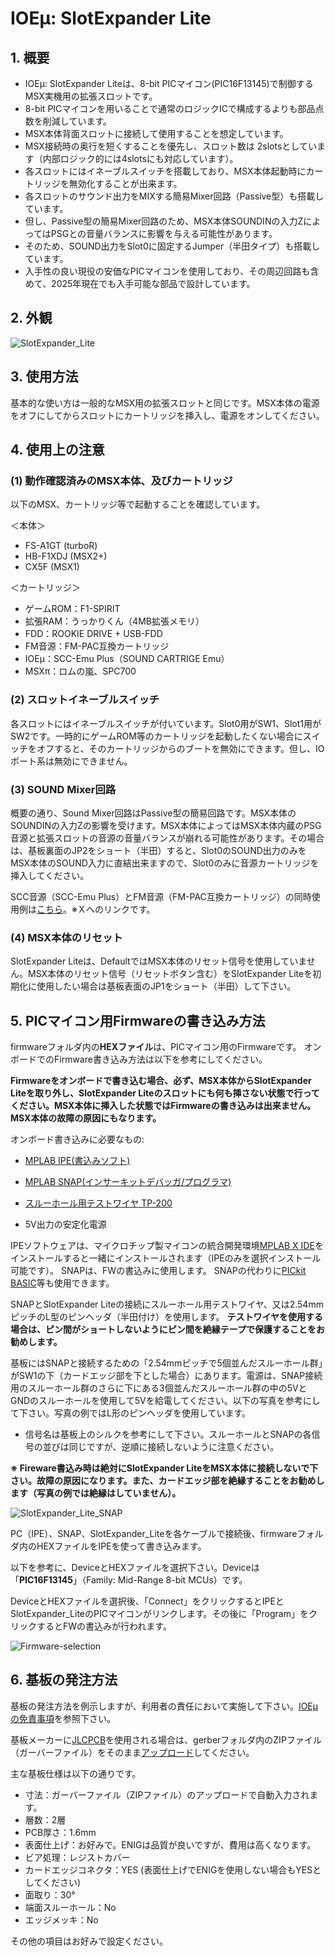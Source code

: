 # IOEμ: SlotExpander Lite 

## 1. 概要

* IOEμ: SlotExpander Liteは、8-bit PICマイコン(PIC16F13145)で制御するMSX実機用の拡張スロットです。
* 8-bit PICマイコンを用いることで通常のロジックICで構成するよりも部品点数を削減しています。
* MSX本体背面スロットに接続して使用することを想定しています。
* MSX接続時の奥行を短くすることを優先し、スロット数は 2slotsとしています（内部ロジック的には4slotsにも対応しています）。
* 各スロットにはイネーブルスイッチを搭載しており、MSX本体起動時にカートリッジを無効化することが出来ます。
* 各スロットのサウンド出力をMIXする簡易Mixer回路（Passive型）も搭載しています。
* 但し、Passive型の簡易Mixer回路のため、MSX本体SOUNDINの入力ZによってはPSGとの音量バランスに影響を与える可能性があります。
* そのため、SOUND出力をSlot0に固定するJumper（半田タイプ）も搭載しています。
* 入手性の良い現役の安価なPICマイコンを使用しており、その周辺回路も含めて、2025年現在でも入手可能な部品で設計しています。

## 2. 外観

![SlotExpander_Lite](image/SlotExpander_Lite_1.jpg)

## 3. 使用方法

基本的な使い方は一般的なMSX用の拡張スロットと同じです。MSX本体の電源をオフにしてからスロットにカートリッジを挿入し、電源をオンしてください。

## 4. 使用上の注意

### (1) 動作確認済みのMSX本体、及びカートリッジ

以下のMSX、カートリッジ等で起動することを確認しています。

＜本体＞
* FS-A1GT (turboR)
* HB-F1XDJ (MSX2+)
* CX5F (MSX1) 

＜カートリッジ＞
* ゲームROM：F1-SPIRIT
* 拡張RAM：うっかりくん（4MB拡張メモリ）
* FDD：ROOKIE DRIVE + USB-FDD
* FM音源：FM-PAC互換カートリッジ
* IOEμ：SCC-Emu Plus（SOUND CARTRIGE Emu）
* MSXπ：ロムの嵐、SPC700

### (2) スロットイネーブルスイッチ

各スロットにはイネーブルスイッチが付いています。Slot0用がSW1、Slot1用がSW2です。一時的にゲームROM等のカートリッジを起動したくない場合にスイッチをオフすると、そのカートリッジからのブートを無効にできます。但し、IOポート系は無効にできません。

### (3) SOUND Mixer回路

概要の通り、Sound Mixer回路はPassive型の簡易回路です。MSX本体のSOUNDINの入力Zの影響を受けます。MSX本体によってはMSX本体内蔵のPSG音源と拡張スロットの音源の音量バランスが崩れる可能性があります。その場合は、基板裏面のJP2をショート（半田）すると、Slot0のSOUND出力のみをMSX本体のSOUND入力に直結出来ますので、Slot0のみに音源カートリッジを挿入してください。

SCC音源（SCC-Emu Plus）とFM音源（FM-PAC互換カートリッジ）の同時使用例は[こちら](https://x.com/kickstate7/status/1981962642232315914)。※Ｘへのリンクです。

### (4) MSX本体のリセット

SlotExpander Liteは、DefaultではMSX本体のリセット信号を使用していません。MSX本体のリセット信号（リセットボタン含む）をSlotExpander Liteを初期化に使用したい場合は基板表面のJP1をショート（半田）して下さい。

## 5. PICマイコン用Firmwareの書き込み方法

firmwareフォルダ内の**HEXファイル**は、PICマイコン用のFirmwareです。
オンボードでのFirmware書き込み方法は以下を参考にしてください。

**Firmwareをオンボードで書き込む場合、必ず、MSX本体からSlotExpander Liteを取り外し、SlotExpander Liteのスロットにも何も挿さない状態で行ってください。MSX本体に挿入した状態ではFirmwareの書き込みは出来ません。MSX本体の故障の原因にもなります。**

オンボード書き込みに必要なもの:

* [MPLAB IPE(書込みソフト)](https://www.microchip.com/en-us/tools-resources/production/mplab-integrated-programming-environment)

* [MPLAB SNAP(インサーキットデバッガ/プログラマ)](https://www.microchip.com/en-us/development-tool/pg164100)

* [スルーホール用テストワイヤ TP-200](https://akizukidenshi.com/catalog/g/g109830/)

* 5V出力の安定化電源

IPEソフトウェアは、マイクロチップ製マイコンの統合開発環境[MPLAB X IDE](https://www.microchip.com/en-us/tools-resources/develop/mplab-x-ide)をインストールすると一緒にインストールされます（IPEのみを選択インストール可能です）。
SNAPは、FWの書込みに使用します。
SNAPの代わりに[PICkit BASIC](https://www.microchip.com/en-us/development-tool/pg164110)等も使用できます。

SNAPとSlotExpander Liteの接続にスルーホール用テストワイヤ、又は2.54mmピッチのL型のピンヘッダ（半田付け）を使用します。
**テストワイヤを使用する場合は、ピン間がショートしないようにピン間を絶縁テープで保護することをお勧めします。**

基板にはSNAPと接続するための「2.54mmピッチで5個並んだスルーホール群」がSW1の下（カードエッジ部を下とした場合）にあります。電源は、SNAP接続用のスルーホール群のさらに下にある3個並んだスルーホール群の中の5VとGNDのスルーホールを使用して5Vを給電してください。以下の写真を参考にして下さい。写真の例ではL形のピンヘッダを使用しています。

* 信号名は基板上のシルクを参考にして下さい。スルーホールとSNAPの各信号の並びは同じですが、逆順に接続しないように注意ください。

**※ Fireware書込み時は絶対にSlotExpander LiteをMSX本体に接続しないで下さい。故障の原因になります。また、カードエッジ部を絶縁することをお勧めします（写真の例では絶縁はしていません）。**

![SlotExpander_Lite_SNAP](image/SlotExpander_Lite_2.jpg)

PC（IPE）、SNAP、SlotExpander_Liteを各ケーブルで接続後、firmwareフォルダ内のHEXファイルをIPEを使って書き込みます。

以下を参考に、DeviceとHEXファイルを選択下さい。Deviceは「**PIC16F13145**」（Family: Mid-Range 8-bit MCUs）です。

DeviceとHEXファイルを選択後、「Connect」をクリックするとIPEとSlotExpander_LiteのPICマイコンがリンクします。その後に「Program」をクリックするとFWの書込みが行われます。

![Firmware-selection](image/SlotExpander_Lite_FW.jpg)


## 6. 基板の発注方法

基板の発注方法を例示しますが、利用者の責任において実施して下さい。[IOEμの免責事項](../readme.md)を参照下さい。

基板メーカーに[JLCPCB](https://jlcpcb.com/jp)を使用される場合は、gerberフォルダ内のZIPファイル（ガーバーファイル）をそのまま[アップロード](https://cart.jlcpcb.com/jp/quote?orderType=1&stencilLayer=2&stencilWidth=100&stencilLength=100)してください。

主な基板仕様は以下の通りです。

* 寸法：ガーバーファイル（ZIPファイル）のアップロードで自動入力されます。
* 層数：2層
* PCB厚さ：1.6mm
* 表面仕上げ：お好みで。ENIGは品質が良いですが、費用は高くなります。
* ビア処理：レジストカバー
* カードエッジコネクタ：YES (表面仕上げでENIGを使用しない場合もYESとしてください)
* 面取り：30°
* 端面スルーホール：No
* エッジメッキ：No

その他の項目はお好みで設定ください。


